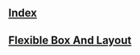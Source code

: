 ## [Index](https://github.com/IIKUYY/CSS/tree/main/index.md)
## [Flexible Box And Layout](https://github.com/IIKUYY/CSS/tree/main/Chapter15/Ch15.md)
